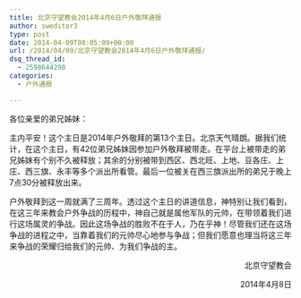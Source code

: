 ```yaml
---
title: 北京守望教会2014年4月6日户外敬拜通报
author: sweditor3
type: post
date: 2014-04-09T08:05:09+00:00
url: /2014/04/09/北京守望教会2014年4月6日户外敬拜通报/
dsq_thread_id:
  - 2598644298
categories:
  - 户外通报

---
```

<p style="text-align: left;" align="center">
  各位亲爱的弟兄姊妹：
</p>

<p align="left">
  主内平安！这个主日是2014年户外敬拜的第13个主日。<wbr />北京天气晴朗。据我们统计，在这个主日，有42位弟兄姊妹因参加<wbr />户外敬拜被带走。在平台上被带走的弟兄姊妹有个别不久被释放；<wbr />其余的分别被带到西区、西北旺、上地、豆各庄、上庄、西三旗、<wbr />永丰等多个派出所看管。最后一位被关在西三旗派出所的弟兄于晚上<wbr />7点30分被释放出来。
</p>

<p align="left">
  户外敬拜到这一周就满了三周年。透过这个主日的讲道信息，<wbr />神特别让我们看到，在这三年来教会户外争战的历程中，<wbr />神自己就是属他军队的元帅，在带领着我们进行这场属灵的争战。因<wbr />此这场争战的胜败不在于人，乃在乎神！<wbr />尽管我们还在这场争战的进程之中，<wbr />当靠着我们的元帅尽心地参与争战；<wbr />但我们愿意也理当将这三年来争战的荣耀归给我们的元帅、<wbr />为我们争战的主。
</p>

<p style="text-align: right;" align="left">
  北京守望教会
</p>

<p style="text-align: right;" align="left">
                                <wbr />                 2014年4月8日
</p>